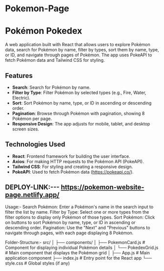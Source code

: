 
# Pokemon-Page
# Pokémon Pokedex

A web application built with React that allows users to explore Pokémon data, search for Pokémon by name, filter by types, sort them by name, type, or ID, and navigate through pages of Pokémon. The app uses PokeAPI to fetch Pokémon data and Tailwind CSS for styling.

## Features

- **Search**: Search for Pokémon by name.
- **Filter by Type**: Filter Pokémon by selected types (e.g., Fire, Water, Electric).
- **Sort**: Sort Pokémon by name, type, or ID in ascending or descending order.
- **Pagination**: Browse through Pokémon with pagination, showing 8 Pokémon per page.
- **Responsive Design**: The app adjusts for mobile, tablet, and desktop screen sizes.

## Technologies Used

- **React**: Frontend framework for building the user interface.
- **Axios**: For making HTTP requests to the Pokémon API (PokeAPI).
- **Tailwind CSS**: For styling and creating a responsive design.
- **PokeAPI**: Used to fetch Pokémon data (https://pokeapi.co/).

## DEPLOY-LINK:---  https://pokemon-website-page.netlify.app/

Usage:-
Search Pokémon: Enter a Pokémon's name in the search input to filter the list by name.
Filter by Type: Select one or more types from the filter options to display only Pokémon of those types.
Sort Pokémon: Click on buttons to sort Pokémon by name, type, or ID in ascending or descending order.
Pagination: Use the "Next" and "Previous" buttons to navigate through pages, with each page displaying 8 Pokémon.

Folder-Structure:-
src/
│
├── components/
│   ├── PokemonCard.js       # Component for displaying individual Pokémon details
│   └── PokedexGrid.js       # Main component that displays the Pokémon grid
│
├── App.js                   # Main application component
├── index.js                 # Entry point for the React app
└── style.css                # Global styles (if any)



